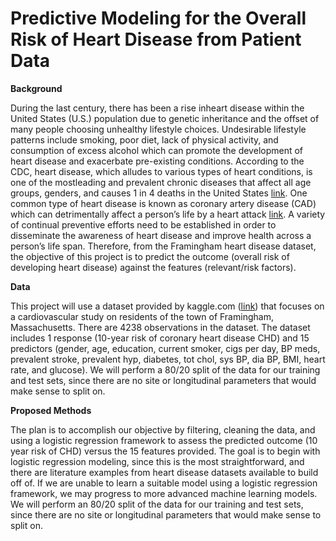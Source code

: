 # Predictive Modeling for the Overall Risk of Heart Disease from Patient Data

**Background**


During the last century, there has been a rise inheart disease within the United States (U.S.) population due to genetic inheritance and the offset of many people choosing unhealthy lifestyle choices. Undesirable lifestyle patterns include smoking, poor diet, lack of physical activity, and consumption of excess alcohol which can promote the development of heart disease and exacerbate pre-existing conditions. According to the CDC, heart disease, which alludes to various types of heart conditions, is one of the mostleading and prevalent chronic diseases that affect all age groups, genders, and causes 1 in 4 deaths in the United States [link]( https://www.cdc.gov/heartdisease/facts.htm#:~:text=Heart%20disease%20is%20the%20leading,1%20in%20every%204%20deaths.). One common type of heart disease is known as coronary artery disease (CAD) which can detrimentally affect a person’s life by a heart attack [link](https://www.cdc.gov/heartdisease/index.htm). A variety of continual preventive efforts need to be established in order to disseminate the awareness of heart disease and improve health across a person’s life span. Therefore, from the Framingham heart disease dataset, the objective of this project is to predict the outcome (overall risk of developing heart disease) against the features (relevant/risk factors).


**Data**

This project will use a dataset provided by kaggle.com ([link](https://www.kaggle.com/dileep070/heart-disease-prediction-using-logistic-regression)) that focuses on a cardiovascular study on residents of the town of Framingham, Massachusetts. There are 4238 observations in the dataset. The dataset includes 1 response (10-year risk of coronary heart disease CHD) and 15 predictors (gender, age, education, current smoker, cigs per day, BP meds, prevalent stroke, prevalent hyp, diabetes, tot chol, sys BP, dia BP, BMI, heart rate, and glucose). We will perform a 80/20 split of the data for our training and test sets, since there are no site or longitudinal parameters that would make sense to split on.

**Proposed Methods** 

The plan is to accomplish our objective by filtering, cleaning the data, and using a logistic regression framework to assess the predicted outcome (10 year risk of CHD) versus the 15 features provided. The goal is to begin with logistic regression modeling, since this is the most straightforward, and there are literature examples from heart disease datasets available to build off of. If we are unable to learn a suitable model using a logistic regression framework, we may progress to more advanced machine learning models. We will perform an 80/20 split of the data for our training and test sets, since there are no site or longitudinal parameters that would make sense to split on. 
